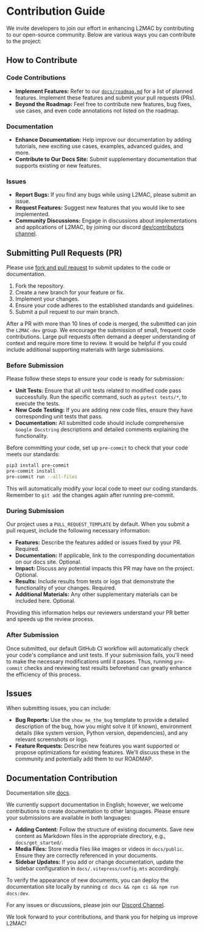 # Contribution Guide

We invite developers to join our effort in enhancing L2MAC by contributing to our open-source community. Below are various ways you can contribute to the project:

## How to Contribute

### Code Contributions
- **Implement Features:** Refer to our [`docs/roadmap.md`](../roadmap) for a list of planned features. Implement these features and submit your pull requests (PRs).
- **Beyond the Roadmap:** Feel free to contribute new features, bug fixes, use cases, and even code annotations not listed on the roadmap.

### Documentation
- **Enhance Documentation:** Help improve our documentation by adding tutorials, new exciting use cases, examples, advanced guides, and more.
- **Contribute to Our Docs Site:** Submit supplementary documentation that supports existing or new features.

### Issues
- **Report Bugs:** If you find any bugs while using L2MAC, please submit an issue.
- **Request Features:** Suggest new features that you would like to see implemented.
- **Community Discussions:** Engage in discussions about implementations and applications of L2MAC, by joining our discord [dev/contributors channel](https://discord.gg/z27CxnwdhY).

## Submitting Pull Requests (PR)

Please use [fork and pull request](https://docs.github.com/en/get-started/exploring-projects-on-github/contributing-to-a-project) to submit updates to the code or documentation.

1. Fork the repository.
2. Create a new branch for your feature or fix.
3. Implement your changes.
4. Ensure your code adheres to the established standards and guidelines.
5. Submit a pull request to our main branch.

After a PR with more than 10 lines of code is merged, the submitted can join the `L2MAC-dev` group.
We encourage the submission of small, frequent code contributions. Large pull requests often demand a deeper understanding of context and require more time to review. It would be helpful if you could include additional supporting materials with large submissions.

### Before Submission

Please follow these steps to ensure your code is ready for submission:

- **Unit Tests:** Ensure that all unit tests related to modified code pass successfully. Run the specific command, such as `pytest tests/*`, to execute the tests.
- **New Code Testing:** If you are adding new code files, ensure they have corresponding unit tests that pass.
- **Documentation:** All submitted code should include comprehensive `Google Docstring` descriptions and detailed comments explaining the functionality.

Before committing your code, set up `pre-commit` to check that your code meets our standards:

```bash
pip3 install pre-commit
pre-commit install
pre-commit run --all-files
```

This will automatically modify your local code to meet our coding standards. Remember to `git add` the changes again after running pre-commit.

### During Submission

Our project uses a `PULL_REQUEST_TEMPLATE` by default. When you submit a pull request, include the following necessary information:

- **Features:** Describe the features added or issues fixed by your PR. Required.
- **Documentation:** If applicable, link to the corresponding documentation on our docs site. Optional.
- **Impact:** Discuss any potential impacts this PR may have on the project. Optional.
- **Results:** Include results from tests or logs that demonstrate the functionality of your changes. Required.
- **Additional Materials:** Any other supplementary materials can be included here. Optional.

Providing this information helps our reviewers understand your PR better and speeds up the review process.

### After Submission

Once submitted, our default GitHub CI workflow will automatically check your code's compliance and unit tests. If your submission fails, you'll need to make the necessary modifications until it passes. Thus, running `pre-commit` checks and reviewing test results beforehand can greatly enhance the efficiency of this process.

## Issues

When submitting issues, you can include:

- **Bug Reports:** Use the `show_me_the_bug` template to provide a detailed description of the bug, how you might solve it (if known), environment details (like system version, Python version, dependencies), and any relevant screenshots or logs.
- **Feature Requests:** Describe new features you want supported or propose optimizations for existing features. We'll discuss these in the community and potentially add them to our ROADMAP.

## Documentation Contribution

Documentation site [docs](/).

We currently support documentation in English; however, we welcome contributions to create documentation to other languages. Please ensure your submissions are available in both languages:

- **Adding Content:** Follow the structure of existing documents. Save new content as Markdown files in the appropriate directory, e.g., `docs/get_started/`.
- **Media Files:** Store media files like images or videos in `docs/public`. Ensure they are correctly referenced in your documents.
- **Sidebar Updates:** If you add or change documentation, update the sidebar configuration in `docs/.vitepress/config.mts` accordingly.

To verify the appearance of new documents, you can deploy the documentation site locally by running `cd docs && npm ci && npm run docs:dev`.

For any issues or discussions, please join our [Discord Channel](https://discord.gg/z27CxnwdhY).

We look forward to your contributions, and thank you for helping us improve L2MAC!